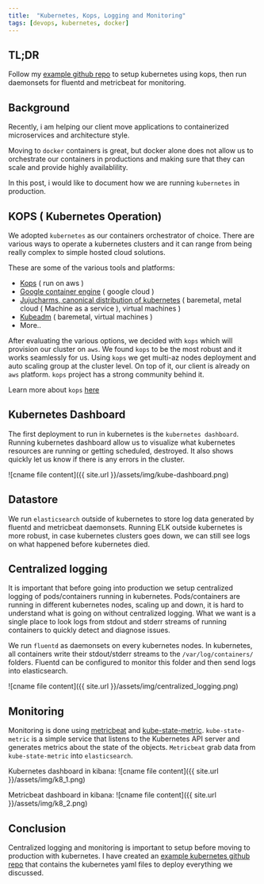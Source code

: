 ```yaml
---
title:  "Kubernetes, Kops, Logging and Monitoring"
tags: [devops, kubernetes, docker]
---
```


## TL;DR 
Follow my [example github repo](https://github.com/Misterhex/kubernetes-logging-monitoring-example) to setup kubernetes using kops, then run daemonsets for fluentd and metricbeat for monitoring.

## Background
Recently, i am helping our client move applications to containerized microservices and architecture style.

Moving to `docker` containers is great, but docker alone does not allow us to orchestrate our containers in productions and making sure that they can scale and provide highly availablility.

In this post, i would like to document how we are running `kubernetes` in production.

## KOPS ( Kubernetes Operation)

We adopted `kubernetes` as our containers orchestrator of choice. There are various ways to operate a kubernetes clusters and it can range from being really complex to simple hosted cloud solutions.

These are some of the various tools and platforms:

- [Kops](https://github.com/kubernetes/kops) ( run on aws )
- [Google container engine](https://cloud.google.com/container-engine/) ( google cloud )
- [Jujucharms, canonical distribution of kubernetes](https://www.ubuntu.com/kubernetes) ( baremetal, metal cloud ( Machine as a service ), virtual machines )
- [Kubeadm](https://kubernetes.io/docs/setup/independent/create-cluster-kubeadm/) ( baremetal, virtual machines )
- More..

After evaluating the various options, we decided with `kops` which will provision our cluster on `aws`. We found `kops` to be the most robust and it works seamlessly for us. Using `kops` we get multi-az nodes deployment and auto scaling group at the cluster level. On top of it, our client is already on `aws` platform. `kops` project has a strong community behind it. 

Learn more about `kops` [here](https://github.com/kubernetes/kops)

## Kubernetes Dashboard

The first deployment to run in kubernetes is the `kubernetes dashboard`. Running kubernetes dashboard allow us to visualize what kubernetes resources are running or getting scheduled, destroyed. It also shows quickly let us know if there is any errors in the cluster.

![cname file content]({{ site.url }}/assets/img/kube-dashboard.png)

## Datastore

We run `elasticsearch` outside of kubernetes to store log data generated by fluentd and metricbeat daemonsets. Running ELK outside kubernetes is more robust, in case kubernetes clusters goes down, we can still see logs on what happened before kubernetes died.

## Centralized logging

It is important that before going into production we setup centralized logging of pods/containers running in kubernetes. Pods/containers are running in different kubernetes nodes, scaling up and down, it is hard to understand what is going on without centralized logging. What we want is a single place to look logs from stdout and stderr streams of running containers to quickly detect and diagnose issues.

We run `fluentd` as daemonsets on every kubernetes nodes. In kubernetes, all containers write their stdout/stderr streams to the `/var/log/containers/` folders. Fluentd can be configured to monitor this folder and then send logs into elasticsearch.

![cname file content]({{ site.url }}/assets/img/centralized_logging.png)

## Monitoring

Monitoring is done using [metricbeat](https://www.elastic.co/products/beats/metricbeat) and [kube-state-metric](https://github.com/kubernetes/kube-state-metrics). `kube-state-metric` is a simple service that listens to the Kubernetes API server and generates metrics about the state of the objects. `Metricbeat` grab data from `kube-state-metric` into `elasticsearch`.

Kubernetes dashboard in kibana:
![cname file content]({{ site.url }}/assets/img/k8_1.png)

Metricbeat dashboard in kibana:
![cname file content]({{ site.url }}/assets/img/k8_2.png)

## Conclusion

Centralized logging and monitoring is important to setup before moving to production with kubernetes. I have created an [example kubernetes github repo](https://github.com/Misterhex/kubernetes-logging-monitoring-example) that contains the kubernetes yaml files to deploy everything we discussed.